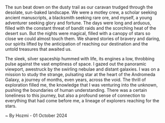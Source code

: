 
The sun beat down on the dusty trail as our caravan trudged through the desolate, sun-baked landscape. We were a motley crew, a scholar seeking ancient manuscripts, a blacksmith seeking rare ore, and myself, a young adventurer seeking glory and fortune. The days were long and arduous, filled with the constant threat of bandit raids and the scorching heat of the desert sun. But the nights were magical, filled with a canopy of stars so close we could almost touch them. We shared stories of bravery and daring, our spirits lifted by the anticipation of reaching our destination and the untold treasures that awaited us.

The sleek, silver spaceship hummed with life, its engines a low, throbbing pulse against the vast emptiness of space. I gazed out the panoramic viewport, awestruck by the swirling nebulae and distant galaxies. I was on a mission to study the strange, pulsating star at the heart of the Andromeda Galaxy, a journey of months, even years, across the void. The thrill of exploration filled me, the knowledge that I was venturing into the unknown, pushing the boundaries of human understanding. There was a certain loneliness to this journey, but also a profound sense of connection to everything that had come before me, a lineage of explorers reaching for the stars. 

~ By Hozmi - 01 October 2024
